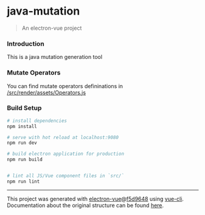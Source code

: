 # java-mutation

> An electron-vue project

### Introduction
This is a java mutation generation tool

### Mutate Operators
You can find mutate operators defininations in [/src/render/assets/Operators.js](https://github.com/yanjiasen4/AST/blob/master/HW2/src/renderer/assets/Opeartor.js)

### Build Setup

``` bash
# install dependencies
npm install

# serve with hot reload at localhost:9080
npm run dev

# build electron application for production
npm run build


# lint all JS/Vue component files in `src/`
npm run lint

```

---

This project was generated with [electron-vue](https://github.com/SimulatedGREG/electron-vue)@[f5d9648](https://github.com/SimulatedGREG/electron-vue/tree/f5d9648e169a3efef53159823cc7a4c7eb7221d1) using [vue-cli](https://github.com/vuejs/vue-cli). Documentation about the original structure can be found [here](https://simulatedgreg.gitbooks.io/electron-vue/content/index.html).
